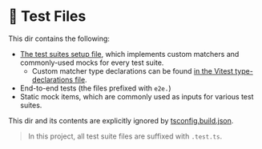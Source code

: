 # 🧪 Test Files

This dir contains the following:

- [The test suites setup file](./setupTests.ts), which implements custom matchers and commonly-used mocks for every test suite.
  - Custom matcher type declarations can be found [in the Vitest type-declarations file](../types/Vitest.d.ts).
- End-to-end tests (the files prefixed with `e2e.`)
- Static mock items, which are commonly used as inputs for various test suites.

This dir and its contents are explicitly ignored by [tsconfig.build.json](../../tsconfig.build.json).

> In this project, all test suite files are suffixed with `.test.ts`.
